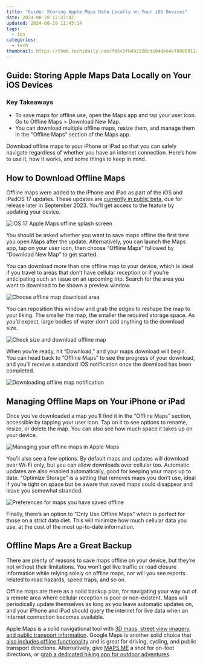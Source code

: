 ```yaml
---
title: "Guide: Storing Apple Maps Data Locally on Your iOS Devices"
date: 2024-08-28 12:37:42
updated: 2024-08-29 11:43:14
tags:
  - ios
categories:
  - tech
thumbnail: https://thmb.techidaily.com/fd5c5fb492328cdc04de64e70980911350de511569354294ec64a21d2450a379.jpg
---
```


## Guide: Storing Apple Maps Data Locally on Your iOS Devices

### Key Takeaways

* To save maps for offline use, open the Maps app and tap your user icon. Go to Offline Maps > Download New Map.
* You can download multiple offline maps, resize them, and manage them in the "Offline Maps" section of the Maps app.

 Download offline maps to your iPhone or iPad so that you can safely navigate regardless of whether you have an internet connection. Here’s how to use it, how it works, and some things to keep in mind.

##  How to Download Offline Maps

 Offline maps were added to the iPhone and iPad as part of the iOS and iPadOS 17 updates. These updates are [currently in public beta](https://video-screen-grab.techidaily.com/updated-crafting-conversations-that-captivate-google-meet-edition-for-2024/), due for release later in September 2023\. You’ll get access to the feature by updating your device.

![iOS 17 Apple Maps offline splash screen](https://static1.howtogeekimages.com/wordpress/wp-content/uploads/2023/08/introducing_offline_maps.PNG) 

 You should be asked whether you want to save maps offline the first time you open Maps after the update. Alternatively, you can launch the Maps app, tap on your user icon, then choose “Offline Maps” followed by “Download New Map” to get started.

 You can download more than one offline map to your device, which is ideal if you travel to areas that don’t have cellular reception or if you’re anticipating such an issue on an upcoming trip. Search for the area you want to download to be shown a preview window.

![Choose offline map download area](https://static1.howtogeekimages.com/wordpress/wp-content/uploads/2023/08/resize_map_area.jpg) 

 You can reposition this window and grab the edges to reshape the map to your liking. The smaller the map, the smaller the required storage space. As you’d expect, large bodies of water don’t add anything to the download size.

![Check size and download offline map](https://static1.howtogeekimages.com/wordpress/wp-content/uploads/2023/08/map_download_size.PNG) 

 When you’re ready, hit “Download,” and your maps download will begin. You can head back to “Offline Maps” to see the progress of your download, and you’ll receive a standard iOS notification once the download has been completed.

![Downloading offline map notification](https://static1.howtogeekimages.com/wordpress/wp-content/uploads/2023/08/downloading_map.jpg) 

##  Managing Offline Maps on Your iPhone or iPad

 Once you’ve downloaded a map you’ll find it in the “Offline Maps” section, accessible by tapping your user icon. Tap on it to see options to rename, resize, or delete the map. You can also see how much space it takes up on your device.

![Managing your offline maps in Apple Maps](https://static1.howtogeekimages.com/wordpress/wp-content/uploads/2023/08/edit_map.jpg) 

 You’ll also see a few options. By default maps and updates will download over Wi-Fi only, but you can allow downloads over cellular too. Automatic updates are also enabled automatically, good for keeping your maps up to date. “Optimize Storage” is a setting that removes maps you don’t use, ideal if you’re tight on space but be aware that saved maps could disappear and leave you somewhat stranded.

![Preferences for maps you have saved offline](https://static1.howtogeekimages.com/wordpress/wp-content/uploads/2023/08/offline_map_options.png) 

 Finally, there’s an option to “Only Use Offline Maps” which is perfect for those on a strict data diet. This will minimize how much cellular data you use, at the cost of the most up-to-date information.

##  Offline Maps Are a Great Backup

 There are plenty of reasons to save maps offline on your device, but they’re not without their limitations. You won’t get live traffic or road closure information while relying solely on offline maps, nor will you see reports related to road hazards, speed traps, and so on.

 Offline maps are there as a solid backup plan, for navigating your way out of a remote area where cellular reception is poor or non-existent. Maps will periodically update themselves as long as you leave automatic updates on, and your iPhone and iPad should query the internet for live data when an internet connection becomes available.

 Apple Maps is a solid navigational tool with [3D maps, street view imagery, and public transport information](https://easy-unlock-android.techidaily.com/in-2024-tips-and-tricks-for-setting-up-your-nokia-xr21-phone-pattern-lock-by-drfone-android/). Google Maps is another solid choice that [also includes offline functionality](https://on-screen-recording.techidaily.com/the-ultimate-list-of-mac-screen-capture-tools/) and is great for driving, cycling, and public transport directions. Alternatively, give [MAPS.ME](https://apps.apple.com/au/app/maps-me-offline-map-nav/id510623322) a shot for on-foot directions, or [grab a dedicated hiking app for outdoor adventures](https://youtube-video-recordings.techidaily.com/new-cinematography-secrets-unveiled-by-youtube-pros/).

<ins class="adsbygoogle"
     style="display:block"
     data-ad-format="autorelaxed"
     data-ad-client="ca-pub-7571918770474297"
     data-ad-slot="1223367746"></ins>



<ins class="adsbygoogle"
     style="display:block"
     data-ad-client="ca-pub-7571918770474297"
     data-ad-slot="8358498916"
     data-ad-format="auto"
     data-full-width-responsive="true"></ins>
